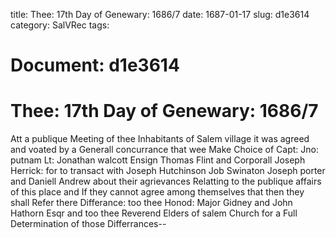 title: Thee: 17th Day of Genewary: 1686/7
date: 1687-01-17
slug: d1e3614
category: SalVRec
tags: 




# Document: d1e3614


# Thee: 17th Day of Genewary: 1686/7

Att a publique Meeting of thee Inhabitants of Salem village it was agreed and voated by a Generall concurrance that wee Make Choice of Capt: Jno: putnam Lt: Jonathan walcott Ensign Thomas Flint and Corporall Joseph Herrick: for to transact with Joseph Hutchinson Job Swinaton Joseph porter and Daniell Andrew about their agrievances Relatting to the publique affairs of this place and If they cannot agree among themselves that then they shall Refer there Differance: too thee Honod: Major Gidney and John Hathorn Esqr and too thee Reverend Elders of salem Church for a Full Determination of those Differrances--
